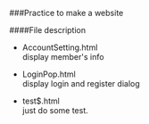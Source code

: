 ###Practice to make a website

####File description

- AccountSetting.html  
display member's info

- LoginPop.html  
display login and register dialog

- test$.html  
just do some test.
